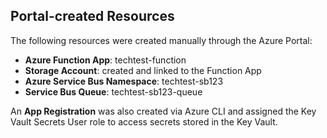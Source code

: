 ## Portal-created Resources

The following resources were created manually through the Azure Portal:

- **Azure Function App**: techtest-function
- **Storage Account**: created and linked to the Function App
- **Azure Service Bus Namespace**: techtest-sb123
- **Service Bus Queue**: techtest-sb123-queue

An **App Registration** was also created via Azure CLI and assigned the Key Vault Secrets User role to access secrets stored in the Key Vault.

